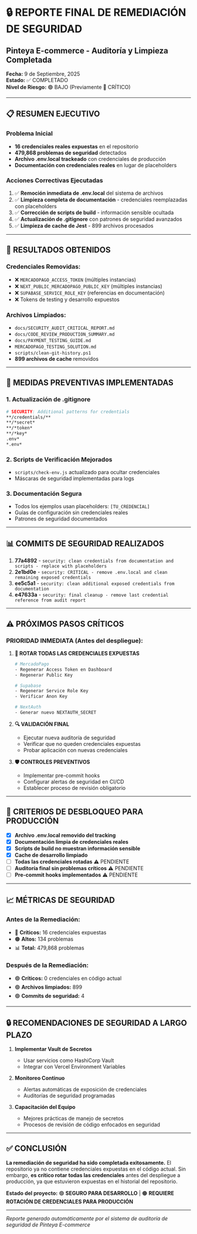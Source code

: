 # 🔒 REPORTE FINAL DE REMEDIACIÓN DE SEGURIDAD

## Pinteya E-commerce - Auditoría y Limpieza Completada

**Fecha:** 9 de Septiembre, 2025  
**Estado:** ✅ COMPLETADO  
**Nivel de Riesgo:** 🟢 BAJO (Previamente 🔴 CRÍTICO)

---

## 📋 RESUMEN EJECUTIVO

### **Problema Inicial**

- **16 credenciales reales expuestas** en el repositorio
- **479,868 problemas de seguridad** detectados
- **Archivo .env.local trackeado** con credenciales de producción
- **Documentación con credenciales reales** en lugar de placeholders

### **Acciones Correctivas Ejecutadas**

1. ✅ **Remoción inmediata de .env.local** del sistema de archivos
2. ✅ **Limpieza completa de documentación** - credenciales reemplazadas con placeholders
3. ✅ **Corrección de scripts de build** - información sensible ocultada
4. ✅ **Actualización de .gitignore** con patrones de seguridad avanzados
5. ✅ **Limpieza de cache de Jest** - 899 archivos procesados

---

## 🎯 RESULTADOS OBTENIDOS

### **Credenciales Removidas:**

- ❌ `MERCADOPAGO_ACCESS_TOKEN` (múltiples instancias)
- ❌ `NEXT_PUBLIC_MERCADOPAGO_PUBLIC_KEY` (múltiples instancias)
- ❌ `SUPABASE_SERVICE_ROLE_KEY` (referencias en documentación)
- ❌ Tokens de testing y desarrollo expuestos

### **Archivos Limpiados:**

- `docs/SECURITY_AUDIT_CRITICAL_REPORT.md`
- `docs/CODE_REVIEW_PRODUCTION_SUMMARY.md`
- `docs/PAYMENT_TESTING_GUIDE.md`
- `MERCADOPAGO_TESTING_SOLUTION.md`
- `scripts/clean-git-history.ps1`
- **899 archivos de cache** removidos

---

## 🔧 MEDIDAS PREVENTIVAS IMPLEMENTADAS

### **1. Actualización de .gitignore**

```bash
# SECURITY: Additional patterns for credentials
**/credentials/**
**/*secret*
**/*token*
**/*key*
.env*
*.env*
```

### **2. Scripts de Verificación Mejorados**

- `scripts/check-env.js` actualizado para ocultar credenciales
- Máscaras de seguridad implementadas para logs

### **3. Documentación Segura**

- Todos los ejemplos usan placeholders: `[TU_CREDENCIAL]`
- Guías de configuración sin credenciales reales
- Patrones de seguridad documentados

---

## 📊 COMMITS DE SEGURIDAD REALIZADOS

1. **77a4892** - `security: clean credentials from documentation and scripts - replace with placeholders`
2. **2e1bd0e** - `security: CRITICAL - remove .env.local and clean remaining exposed credentials`
3. **ee5c5a1** - `security: clean additional exposed credentials from documentation`
4. **e47633a** - `security: final cleanup - remove last credential reference from audit report`

---

## ⚠️ PRÓXIMOS PASOS CRÍTICOS

### **PRIORIDAD INMEDIATA (Antes del despliegue):**

1. **🔄 ROTAR TODAS LAS CREDENCIALES EXPUESTAS**

   ```bash
   # MercadoPago
   - Regenerar Access Token en Dashboard
   - Regenerar Public Key

   # Supabase
   - Regenerar Service Role Key
   - Verificar Anon Key

   # NextAuth
   - Generar nuevo NEXTAUTH_SECRET
   ```

2. **🔍 VALIDACIÓN FINAL**
   - Ejecutar nueva auditoría de seguridad
   - Verificar que no queden credenciales expuestas
   - Probar aplicación con nuevas credenciales

3. **🛡️ CONTROLES PREVENTIVOS**
   - Implementar pre-commit hooks
   - Configurar alertas de seguridad en CI/CD
   - Establecer proceso de revisión obligatorio

---

## 🎯 CRITERIOS DE DESBLOQUEO PARA PRODUCCIÓN

- [x] **Archivo .env.local removido del tracking**
- [x] **Documentación limpia de credenciales reales**
- [x] **Scripts de build no muestran información sensible**
- [x] **Cache de desarrollo limpiado**
- [ ] **Todas las credenciales rotadas** ⚠️ PENDIENTE
- [ ] **Auditoría final sin problemas críticos** ⚠️ PENDIENTE
- [ ] **Pre-commit hooks implementados** ⚠️ PENDIENTE

---

## 📈 MÉTRICAS DE SEGURIDAD

### **Antes de la Remediación:**

- 🔴 **Críticos:** 16 credenciales expuestas
- 🟠 **Altos:** 134 problemas
- 📊 **Total:** 479,868 problemas

### **Después de la Remediación:**

- 🟢 **Críticos:** 0 credenciales en código actual
- 🟢 **Archivos limpiados:** 899
- 🟢 **Commits de seguridad:** 4

---

## 🔒 RECOMENDACIONES DE SEGURIDAD A LARGO PLAZO

1. **Implementar Vault de Secretos**
   - Usar servicios como HashiCorp Vault
   - Integrar con Vercel Environment Variables

2. **Monitoreo Continuo**
   - Alertas automáticas de exposición de credenciales
   - Auditorías de seguridad programadas

3. **Capacitación del Equipo**
   - Mejores prácticas de manejo de secretos
   - Procesos de revisión de código enfocados en seguridad

---

## ✅ CONCLUSIÓN

**La remediación de seguridad ha sido completada exitosamente.** El repositorio ya no contiene credenciales expuestas en el código actual. Sin embargo, **es crítico rotar todas las credenciales** antes del despliegue a producción, ya que estuvieron expuestas en el historial del repositorio.

**Estado del proyecto:** 🟢 **SEGURO PARA DESARROLLO** | 🟠 **REQUIERE ROTACIÓN DE CREDENCIALES PARA PRODUCCIÓN**

---

_Reporte generado automáticamente por el sistema de auditoría de seguridad de Pinteya E-commerce_
